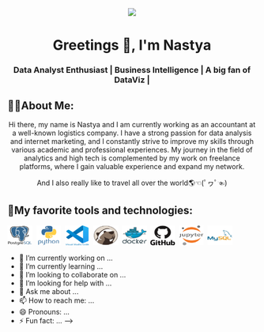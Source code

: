 <div id="header" align="center">
  <img src="https://i.giphy.com/media/v1.Y2lkPTc5MGI3NjExbjA3dWxhbHhiN3YzZXNvOGpoYmc5NGZjYzZ2NG5hN24xa2FncjAwYSZlcD12MV9pbnRlcm5hbF9naWZfYnlfaWQmY3Q9cw/n1NLjLW22bhxUKCfyD/giphy.gif" width="100"/>
</div>


<h1 align="center">Greetings 👋, I'm Nastya</h1>
<h3 align="center">Data Analyst Enthusiast | Business Intelligence | A big fan of DataViz |</h3>


##  🕵️‍♀️About Me:

<p align="center">
  Hi there, my name is Nastya and I am currently working as an accountant at a well-known logistics company. I have a strong passion for data analysis and internet marketing, and I constantly strive to improve my skills through various academic and professional experiences. My journey in the field of analytics and high tech is complemented by my work on freelance platforms, where I gain valuable experience and expand my network.
</p>

<p align="center">
   And I also really like to travel all over the world🌎☜(ﾟヮﾟ☜)
</p>


## 🖤My favorite tools and technologies:

<div>
  <img src="https://github.com/devicons/devicon/blob/master/icons/postgresql/postgresql-original-wordmark.svg" title="Postgresql" alt="Postgresql" width="50" height="40"/>&nbsp;
  <img src="https://github.com/devicons/devicon/blob/master/icons/python/python-original-wordmark.svg" title="Python" alt="Python" width="50" height="40"/>&nbsp;
  <img src="https://github.com/devicons/devicon/blob/master/icons/vscode/vscode-original-wordmark.svg" title="Vscode" alt="Vscode" width="50" height="40"/>&nbsp;
  <img src="https://github.com/devicons/devicon/blob/master/icons/dbeaver/dbeaver-original.svg" title="Dbeaver" alt="Dbeaver" width="50" height="40"/>&nbsp;
  <img src="https://github.com/devicons/devicon/blob/master/icons/docker/docker-original-wordmark.svg" title="Docker" alt="Docker" width="50" height="40"/>&nbsp;
  <img src="https://github.com/devicons/devicon/blob/master/icons/github/github-original-wordmark.svg"  title="Github" alt="Github" width="50" height="40"/>&nbsp;
  <img src="https://github.com/devicons/devicon/blob/master/icons/jupyter/jupyter-original-wordmark.svg" title="Jupyter" alt="Jupyter" width="50" height="40"/>&nbsp;
  <img src="https://github.com/devicons/devicon/blob/master/icons/mysql/mysql-original-wordmark.svg" title="MySQL"  alt="MySQL" width="50" height="40"/>&nbsp;
  
</div>

    
- 🔭 I’m currently working on ...
- 🌱 I’m currently learning ...
- 👯 I’m looking to collaborate on ...
- 🤔 I’m looking for help with ...
- 💬 Ask me about ...
- 📫 How to reach me: ...
- 😄 Pronouns: ...
- ⚡ Fun fact: ...
-->
